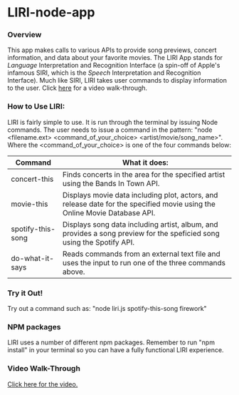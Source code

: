 # LIRI-node-app

### Overview
This app makes calls to various APIs to provide song previews, concert information, and data about your favorite movies. The LIRI App stands for _Language_ Interpretation and Recognition Interface (a spin-off of Apple's infamous SIRI, which is the _Speech_ Interpretation and Recognition Interface). Much like SIRI, LIRI takes user commands to display information to the user. Click [here](https://youtu.be/IAJxCV4JhT8) for a video walk-through.

### How to Use LIRI:
LIRI is fairly simple to use. It is run through the terminal by issuing Node commands. The user needs to issue a command in the pattern: "node <filename.ext> <command_of_your_choice> <artist/movie/song_name>". Where the <command_of_your_choice> is one of the four commands below: 

Command      | What it does:
------------- | --------------
concert-this | Finds concerts in the area for the specified artist using the Bands In Town API.
movie-this | Displays movie data including plot, actors, and release date for the specified movie using the Online Movie Database API.
spotify-this-song | Displays song data including artist, album, and provides a song preview for the speficied song using the Spotify API.
do-what-it-says | Reads commands from an external text file and uses the input to run one of the three commands above. 

### Try it Out! 
Try out a command such as: "node liri.js spotify-this-song firework" 

### NPM packages
LIRI uses a number of different npm packages. Remember to run "npm install" in your terminal so you can have a fully functional LIRI experience. 

### Video Walk-Through
[Click here for the video.](https://youtu.be/IAJxCV4JhT8)

